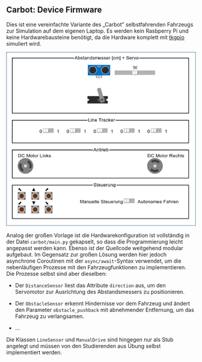 Carbot: Device Firmware
-----------------------

Dies ist eine vereinfachte Variante des „Carbot” selbstfahrenden Fahrzeugs
zur Simulation auf dem eigenen Laptop. Es werden kein Rasbperry Pi und keine
Hardwarebausteine benötigt, da die Hardware komplett mit [tkgpio](https://github.com/wallysalami/tkgpio)
simuliert wird.

![Foto](screenshot.png)

Analog der großen Vorlage ist die  Hardwarekonfiguration ist vollständig in der
Datei `carbot/main.py` gekapselt, so dass die Programmierung leicht angepasst werden
kann. Ebenso ist der Quellcode weitgehend modular aufgebaut. Im Gegensatz zur
großen Lösung werden hier jedoch asynchrone Coroutinen mit der `async/await`-Syntax
verwendet, um die nebenläufigen Prozesse mit den Fahrzeugfunktionen zu implementieren.
Die Prozesse selbst sind aber dieselben:

 * Der `DistanceSensor` liest das Attribute `direction` aus, um den Servomotor zur
   Ausrichtung des Abstandsmessers zu positionieren.

 * Der `ObstacleSensor` erkennt Hindernisse vor dem Fahrzeug und ändert den
   Parameter `obstacle_pushback` mit abnehmender Entfernung, um das Fahrzeug
   zu verlangsamen.

 * …

Die Klassen `LineSensor` und `ManualDrive` sind hingegen nur als Stub angelegt und
müssen von den Studierenden aus Übung selbst implementiert werden.